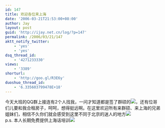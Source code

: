 ```yaml
---
id: 147
title: 欢迎各位来上海
date: '2006-03-21T21:53:00+08:00'
author: Jay
layout: post
guid: 'http://ijay.net.cn/log/?p=147'
permalink: /2006/03/21/147
aktt_notify_twitter:
    - 'yes'
    - 'yes'
dsq_thread_id:
    - '4271233330'
views:
    - '3389'
shorturl:
    - 'http://goo.gl/R3E6y'
duoshuo_thread_id:
    - '6.335603799478E+18'
---
```


<div>今天大班的QQ群上接连有2个人找我，一问才知道都是签了群硕的<img src="http://spaces.msn.com/rte/emoticons/messenger.gif" />，还有位哥们儿要和我合租房子，呵呵，想得挺远啊。在这里欢迎所有来群硕、来上海的兄弟姐妹们，相信不久你们就会感受到这里不同于北京的迷人的地方<img src="http://spaces.msn.com/rte/emoticons/heart.gif" /></div>
<div> </div>
<div>p.s. 本人长期免费提供上海话培训<img src="http://spaces.msn.com/rte/emoticons/smile_shades.gif" /></div>